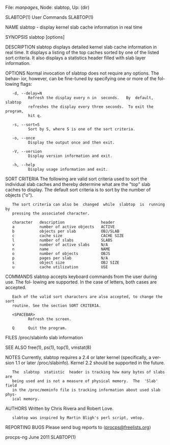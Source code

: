 File: *manpages*,  Node: slabtop,  Up: (dir)

SLABTOP(1)                       User Commands                      SLABTOP(1)



NAME
       slabtop - display kernel slab cache information in real time

SYNOPSIS
       slabtop [options]

DESCRIPTION
       slabtop  displays  detailed kernel slab cache information in real time.
       It displays a listing of the top caches sorted by  one  of  the  listed
       sort  criteria.   It also displays a statistics header filled with slab
       layer information.

OPTIONS
       Normal invocation of slabtop does not require any options.  The  behav‐
       ior,  however,  can be fine-tuned by specifying one or more of the fol‐
       lowing flags:

       -d, --delay=N
              Refresh the display every n in  seconds.   By  default,  slabtop
              refreshes the display every three seconds.  To exit the program,
              hit q.

       -s, --sort=S
              Sort by S, where S is one of the sort criteria.

       -o, --once
              Display the output once and then exit.

       -V, --version
              Display version information and exit.

       -h, --help
              Display usage information and exit.

SORT CRITERIA
       The following are valid sort criteria used to sort the individual  slab
       caches and thereby determine what are the "top" slab caches to display.
       The default sort criteria is to sort by the number of objects ("o").

       The sort criteria can also be  changed  while  slabtop  is  running  by
       pressing the associated character.

       character   description                header
       a           number of active objects   ACTIVE
       b           objects per slab           OBJ/SLAB
       c           cache size                 CACHE SIZE
       l           number of slabs            SLABS
       v           number of active slabs     N/A
       n           name                       NAME
       o           number of objects          OBJS
       p           pages per slab             N/A
       s           object size                OBJ SIZE
       u           cache utilization          USE

COMMANDS
       slabtop  accepts  keyboard commands from the user during use.  The fol‐
       lowing are supported.  In the case of letters, both cases are accepted.

       Each of the valid sort characters are also accepted, to change the sort
       routine. See the section SORT CRITERIA.

       <SPACEBAR>
              Refresh the screen.

       Q      Quit the program.

FILES
       /proc/slabinfo
              slab information

SEE ALSO
       free(1), ps(1), top(1), vmstat(8)

NOTES
       Currently, slabtop requires a 2.4 or later kernel (specifically, a ver‐
       sion 1.1 or later /proc/slabinfo).  Kernel 2.2 should be  supported  in
       the future.

       The  slabtop  statistic  header is tracking how many bytes of slabs are
       being used and is not a measure of physical memory.  The  'Slab'  field
       in the /proc/meminfo file is tracking information about used slab phys‐
       ical memory.

AUTHORS
       Written by Chris Rivera and Robert Love.

       slabtop was inspired by Martin Bligh's perl script, vmtop.

REPORTING BUGS
       Please send bug reports to ⟨procps@freelists.org⟩



procps-ng                          June 2011                        SLABTOP(1)
